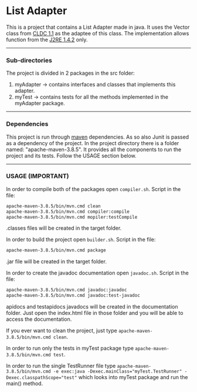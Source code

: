# List Adapter

This is a project that contains a List Adapter made in java. It uses the Vector class from [CLDC 1.1](https://docs.oracle.com/javame/config/cldc/ref-impl/cldc1.1/jsr139/index.html "CLDC1.1") as the adaptee of this class. The implementation allows function from the [J2RE 1.4.2](https://www2.cs.duke.edu/csed/java/jdk1.4.2/docs/api/index.html "J2RE 1.4.2") only.

---

### Sub-directories

The project is divided in 2 packages in the src folder:

1. myAdapter -> contains interfaces and classes that implements this adapter.
2. myTest -> contains tests for all the methods implemented in the myAdapter package.

---

### Dependencies

This project is run through [maven](https://maven.apache.org/download.cgi "Maven") dependencies. As so also Junit is passed as a dependency of the project. In the project directory there is a folder named: "apache-maven-3.8.5". It provides all the components to run the project and its tests. Follow the USAGE section below.

---

### USAGE (IMPORTANT)

In order to compile both of the packages open `compiler.sh`.
Script in the file:

```bash
apache-maven-3.8.5/bin/mvn.cmd clean
apache-maven-3.8.5/bin/mvn.cmd compiler:compile
apache-maven-3.8.5/bin/mvn.cmd mopiler:testCompile
```

.classes files will be created in the target folder.

In order to build the project open `builder.sh`.
Script in the file:

```bash
apache-maven-3.8.5/bin/mvn.cmd package
```

.jar file will be created in the target folder.

In order to create the javadoc documentation open `javadoc.sh`.
Script in the file:

```bash
apache-maven-3.8.5/bin/mvn.cmd javadoc:javadoc
apache-maven-3.8.5/bin/mvn.cmd javadoc:test-javadoc
```

apidocs and testapidocs javadocs will be created in the documentation folder. Just open the index.html file in those folder and you will be able to access the documentation.

If you ever want to clean the project, just type `apache-maven-3.8.5/bin/mvn.cmd clean`.

In order to run only the tests in myTest package type `apache-maven-3.8.5/bin/mvn.cmd test`.

In order to run the single TestRunner file type `apache-maven-3.8.5/bin/mvn.cmd -e exec:java -Dexec.mainClass="myTest.TestRunner" -Dexec.classpathScope="test"` which looks into myTest package and run the main() method.
